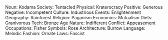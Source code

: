 Noun: Kodama
Society: Tentacled
Physical: Kraterocracy
Positive: Generous
Negative: Incompetent
Culture: Industrious
Events: Enlightenment
Geography: Rainforest
Religion: Paganism
Economics: Mutualism
Diets: Granivorous
Tech: Bronze Age
Nature: Indifferent
Conflict: Appeasement
Occupations: Fisher
Symbols: Rose
Architecture: Burrow
Language: Melodic
Fashion: Ornate
Laws: Fascist